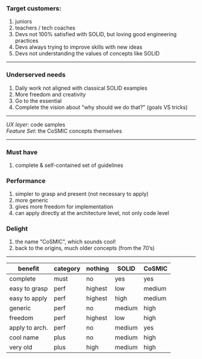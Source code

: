 ### Target customers:
1. juniors
1. teachers / tech coaches
1. Devs not 100% satisfied with SOLID, but loving good engineering practices
1. Devs always trying to improve skills with new ideas
1. Devs not understanding the values of concepts like SOLID

---

### Underserved needs
1. Daily work not aligned with classical SOLID examples 
1. More freedom and creativity
1. Go to the essential
1. Complete the vision about "why should we do that?" (goals VS tricks)

---

*UX layer*: code samples  
*Feature Set*: the CoSMIC concepts themselves

---

### Must have
1. complete & self-contained set of guidelines

### Performance 
1. simpler to grasp and present (not necessary to apply)
1. more generic
1. gives more freedom for implementation
1. can apply directly at the architecture level, not only code level

### Delight 
1. the name "CoSMIC", which sounds cool!
1. back to the origins, much older concepts (from the 70’s)

---

| benefit        | category | nothing | SOLID  | CoSMIC |
| ----------     | -------- | ------- | ------ | ------ |
| complete       | must     | no      | yes    | yes    |
| easy to grasp  | perf     | highest | low    | medium |
| easy to apply  | perf     | highest | high   | medium |
| generic        | perf     | no      | medium | high   |
| freedom        | perf     | highest | low    | high   |
| apply to arch. | perf     | no      | medium | yes    |
| cool name      | plus     | no      | medium | high   |
| very old       | plus     | high    | medium | high   |
